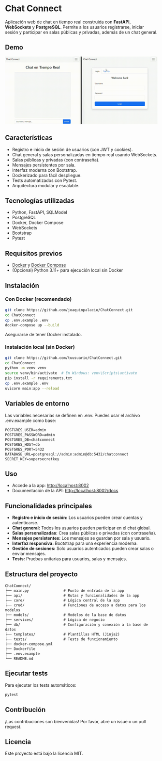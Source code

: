 # Chat Connect

Aplicación web de chat en tiempo real construida con **FastAPI**, **WebSockets** y **PostgreSQL**. Permite a los usuarios registrarse, iniciar sesión y participar en salas públicas y privadas, además de un chat general.

## Demo

![Demo ChatConnect](docs/demo.gif)

## Características

- Registro e inicio de sesión de usuarios (con JWT y cookies).
- Chat general y salas personalizadas en tiempo real usando WebSockets.
- Salas públicas y privadas (con contraseña).
- Mensajes persistentes por sala.
- Interfaz moderna con Bootstrap.
- Dockerizado para fácil despliegue.
- Tests automatizados con Pytest.
- Arquitectura modular y escalable.

## Tecnologías utilizadas

- Python, FastAPI, SQLModel
- PostgreSQL
- Docker, Docker Compose
- WebSockets
- Bootstrap
- Pytest

## Requisitos previos

- [Docker](https://www.docker.com/) y [Docker Compose](https://docs.docker.com/compose/)
- (Opcional) Python 3.11+ para ejecución local sin Docker

## Instalación

### Con Docker (recomendado)

```bash
git clone https://github.com/joaquinpalacio/ChatConnect.git
cd ChatConnect
cp .env.example .env
docker-compose up --build
```
Asegurarse de tener Docker instalado.

### Instalación local (sin Docker)

```bash
git clone https://github.com/tuusuario/ChatConnect.git
cd ChatConnect
python -m venv venv
source venv/bin/activate  # En Windows: venv\Scripts\activate
pip install -r requirements.txt
cp .env.example .env
uvicorn main:app --reload
```

## Variables de entorno

Las variables necesarias se definen en .env. Puedes usar el archivo .env.example como base:

```
POSTGRES_USER=admin
POSTGRES_PASSWORD=admin
POSTGRES_DB=chatconnect
POSTGRES_HOST=db
POSTGRES_PORT=5432
DATABASE_URL=postgresql://admin:admin@db:5432/chatconnect
SECRET_KEY=supersecretkey
```

## Uso

- Accede a la app: [http://localhost:8002](http://localhost:8002)
- Documentación de la API: [http://localhost:8002/docs](http://localhost:8002/docs)

## Funcionalidades principales

- **Registro e inicio de sesión:** Los usuarios pueden crear cuentas y autenticarse.
- **Chat general:** Todos los usuarios pueden participar en el chat global.
- **Salas personalizadas:** Crea salas públicas o privadas (con contraseña).
- **Mensajes persistentes:** Los mensajes se guardan por sala y usuario.
- **Interfaz responsiva:** Bootstrap para una experiencia moderna.
- **Gestión de sesiones:** Solo usuarios autenticados pueden crear salas o enviar mensajes.
- **Tests:** Pruebas unitarias para usuarios, salas y mensajes.

## Estructura del proyecto

```text
ChatConnect/
├── main.py                # Punto de entrada de la app
├── api/                   # Rutas y funcionalidades de la app
├── core/                  # Lógica central de la app
├── crud/                  # Funciones de acceso a datos para los modelos
├── models/                # Modelos de la base de datos
├── services/              # Lógica de negocio
├── db/                    # Configuración y conexión a la base de datos
├── templates/             # Plantillas HTML (Jinja2)
├── tests/                 # Tests de funcionamiento
├── docker-compose.yml
├── Dockerfile
├── .env.example
└── README.md
```

## Ejecutar tests

Para ejecutar los tests automáticos:

```bash
pytest
```

## Contribución

¡Las contribuciones son bienvenidas! Por favor, abre un issue o un pull request.

## Licencia

Este proyecto está bajo la licencia MIT.